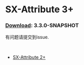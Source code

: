 # SX-Attribute 3+
### [Download](https://github.com/Saukiya/SX-Attribute/raw/master/SX-Attribute.jar): 3.3.0-SNAPSHOT

有问题请提交到issue.

<br>

* [SX-Attribute 2+](https://github.com/Saukiya/SX-Attribute-backup) 
